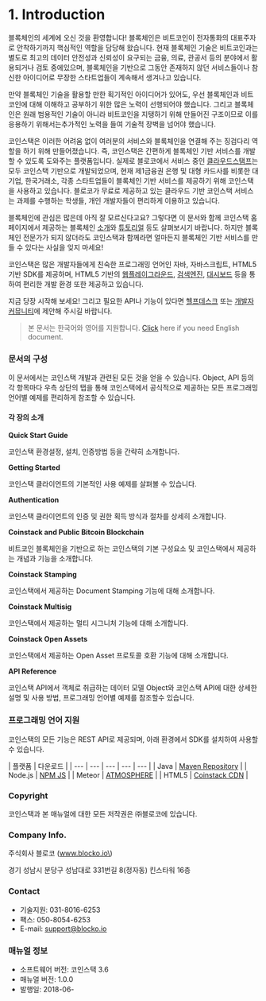 # 1. Introduction

블록체인의 세계에 오신 것을 환영합니다! 블록체인은 비트코인이 전자통화의 대표주자로 안착하기까지 핵심적인 역할을 담당해 왔습니다. 현재 블록체인 기술은 비트코인과는 별도로 최고의 데이터 안전성과 신뢰성이 요구되는 금융, 의료, 관공서 등의 분야에서 활용되거나 검토 중에있으며, 블록체인을 기반으로 그동안 존재하지 않던 서비스들이나 참신한 아이디어로 무장한 스타트업들이 계속해서 생겨나고 있습니다.

만약 블록체인 기술을 활용할 만한 획기적인 아이디어가 있어도, 우선 블록체인과 비트코인에 대해 이해하고 공부하기 위한 많은 노력이 선행되어야 했습니다. 그리고 블록체인은 원래 범용적인 기술이 아니라 비트코인을 지탱하기 위해 만들어진 구조이므로 이를 응용하기 위해서는추가적인 노력을 들여 기술적 장벽을 넘어야 했습니다.

코인스택은 이러한 어려움 없이 여러분의 서비스와 블록체인을 연결해 주는 징검다리 역할을 하기 위해 만들어졌습니다. 즉, 코인스택은 간편하게 블록체인 기반 서비스를 개발할 수 있도록 도와주는 플랫폼입니다. 실제로 블로코에서 서비스 중인 [클라우드스탬프](https://www.cloudstamp.io)는 모두 코인스택 기반으로 개발되었으며, 현재 제1금융권 은행 및 대형 카드사를 비롯한 대기업, 한국거래소, 각종 스타트업들이 블록체인 기반 서비스를 제공하기 위해 코인스택을 사용하고 있습니다. 블로코가 무료로 제공하고 있는 클라우드 기반 코인스택 서비스는 과제를 수행하는 학생들, 개인 개발자들이 편리하게 이용하고 있습니다.

블록체인에 관심은 많은데 아직 잘 모르신다고요? 그렇다면 이 문서와 함께 코인스택 홈페이지에서 제공하는 블록체인 [소개](https://coinstack.zendesk.com/hc/ko/articles/222183287)와 [튜토리얼](https://coinstack.zendesk.com/hc/ko/sections/200997727) 등도 살펴보시기 바랍니다. 하지만 블록체인 전문가가 되지 않더라도 코인스택과 함께라면 얼마든지 블록체인 기반 서비스를 만들 수 있다는 사실을 잊지 마세요!

코인스택은 많은 개발자들에게 친숙한 프로그래밍 언어인 자바, 자바스크립트, HTML5 기반 SDK를 제공하며, HTML5 기반의 [웹플레이그라운드](https://playground.blocko.io/), [검색엔진](https://watch.blocko.io/), [대시보드](https://dashboard.blocko.io) 등을 통하여 편리한 개발 환경 또한 제공하고 있습니다.

지금 당장 시작해 보세요! 그리고 필요한 API나 기능이 있다면 [헬프데스크](https://coinstack.zendesk.com/hc/requests/new) 또는 [개발자 커뮤니티](https://coinstack.zendesk.com/hc/ko/community/topics)에 제안해 주시길 바랍니다.

> 본 문서는 한국어와 영어를 지원합니다. [Click](https://docs.blocko.io/v/en4ki4/) here if you need English document.

### 문서의 구성

이 문서에서는 코인스택 개발과 관련된 모든 것을 얻을 수 있습니다. Object, API 등의 각 항목마다 우측 상단의 탭을 통해 코인스택에서 공식적으로 제공하는 모든 프로그래밍 언어별 예제를 편리하게 참조할 수 있습니다.

#### 각 장의 소개

**Quick Start Guide**

코인스택 환경설정, 설치, 인증방법 등을 간략히 소개합니다.

**Getting Started**

코인스택 클라이언트의 기본적인 사용 예제를 살펴볼 수 있습니다.

**Authentication**

코인스택 클라이언트의 인증 및 권한 획득 방식과 절차를 상세히 소개합니다.

**Coinstack and Public Bitcoin Blockchain**

비트코인 블록체인을 기반으로 하는 코인스택의 기본 구성요소 및 코인스택에서 제공하는 개념과 기능을 소개합니다.

**Coinstack Stamping**

코인스택에서 제공하는 Document Stamping 기능에 대해 소개합니다.

**Coinstack Multisig**

코인스택에서 제공하는 멀티 시그니처 기능에 대해 소개합니다.

**Coinstack Open Assets**

코인스택에서 제공하는 Open Asset 프로토콜 호환 기능에 대해 소개합니다.

**API Reference**

코인스택 API에서 객체로 취급하는 데이터 모델 Object와 코인스택 API에 대한 상세한 설명 및 사용 방법, 프로그래밍 언어별 예제를 참조할수 있습니다.

### 프로그래밍 언어 지원

코인스택의 모든 기능은 REST API로 제공되며, 아래 환경에서 SDK를 설치하여 사용할 수 있습니다.

| 플랫폼 | 다운로드 |
| --- | --- | --- | --- | --- |
| Java | [Maven Repository](http://mvnrepository.com/artifact/io.blocko/coinstack) |
| Node.js | [NPM JS](https://www.npmjs.com/package/coinstack-sdk-js) |
| Meteor | [ATMOSPHERE](https://atmospherejs.com/shepelt/coinstack) |
| HTML5 | [Coinstack CDN](https://cdnjs.coinstacks.io/coinstack-1.1.17.min.js) |

### Copyright

코인스택과 본 매뉴얼에 대한 모든 저작권은 ㈜블로코에 있습니다.

### Company Info.

주식회사 블로코 \(www.blocko.io\)

경기 성남시 분당구 성남대로 331번길 8\(정자동\) 킨스타워 16층

### Contact

* 기술지원: 031-8016-6253
* 팩스: 050-8054-6253
* E-mail: support@blocko.io

### 매뉴얼 정보

* 소프트웨어 버전: 코인스택 3.6
* 매뉴얼 버전: 1.0.0
* 발행일: 2018-06-

